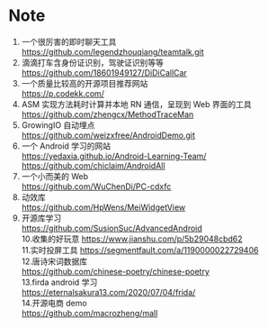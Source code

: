 # Note
1. 一个很厉害的即时聊天工具  
https://github.com/legendzhouqiang/teamtalk.git
2. 滴滴打车含身份证识别，驾驶证识别等等  
https://github.com/18601949127/DiDiCallCar
3. 一个质量比较高的开源项目推荐网站  
https://p.codekk.com/
4. ASM 实现方法耗时计算并本地 RN 通信，呈现到 Web 界面的工具  
https://github.com/zhengcx/MethodTraceMan
5. GrowingIO 自动埋点  
https://github.com/weizxfree/AndroidDemo.git
6. 一个 Android 学习的网站  
https://yedaxia.github.io/Android-Learning-Team/
https://github.com/chiclaim/AndroidAll
7. 一个小而美的 Web  
https://github.com/WuChenDi/PC-cdxfc  
8. 动效库  
https://github.com/HpWens/MeiWidgetView
9. 开源库学习  
https://github.com/SusionSuc/AdvancedAndroid  
10.收集的好玩意
https://www.jianshu.com/p/5b29048cbd62  
11.实时投屏工具
https://segmentfault.com/a/1190000022729406  
12.唐诗宋词数据库  
https://github.com/chinese-poetry/chinese-poetry  
13.firda android 学习  
https://eternalsakura13.com/2020/07/04/frida/  
14.开源电商 demo  
https://github.com/macrozheng/mall

